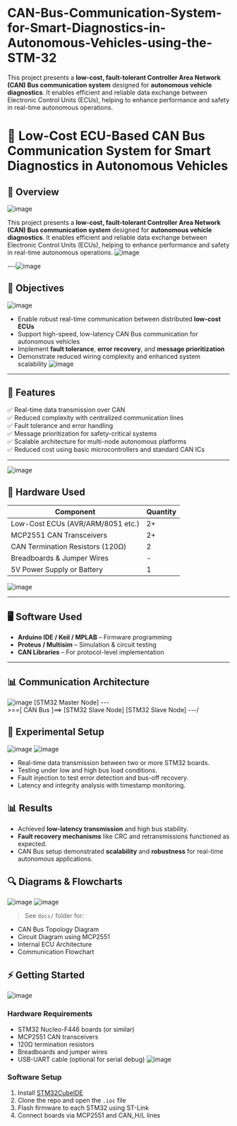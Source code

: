 # CAN-Bus-Communication-System-for-Smart-Diagnostics-in-Autonomous-Vehicles-using-the-STM-32
This project presents a **low-cost, fault-tolerant Controller Area Network (CAN) Bus communication system** designed for **autonomous vehicle diagnostics**. It enables efficient and reliable data exchange between Electronic Control Units (ECUs), helping to enhance performance and safety in real-time autonomous operations.
# 🚗 Low-Cost ECU-Based CAN Bus Communication System for Smart Diagnostics in Autonomous Vehicles

## 📘 Overview  
![image](https://github.com/user-attachments/assets/15c490f4-b829-498e-8b10-70f1e745aa19)

This project presents a **low-cost, fault-tolerant Controller Area Network (CAN) Bus communication system** designed for **autonomous vehicle diagnostics**. It enables efficient and reliable data exchange between Electronic Control Units (ECUs), helping to enhance performance and safety in real-time autonomous operations.
![image](https://github.com/user-attachments/assets/c6516f4a-4e14-4542-acf9-6f07d01d972c)

---![image](https://github.com/user-attachments/assets/799ccf01-ee24-46f4-b289-be13b759cdfb)


## 🎯 Objectives
![image](https://github.com/user-attachments/assets/53af251e-ad9f-42c3-b8ac-b8a054e652af)

- Enable robust real-time communication between distributed **low-cost ECUs**
- Support high-speed, low-latency CAN Bus communication for autonomous vehicles
- Implement **fault tolerance**, **error recovery**, and **message prioritization**
- Demonstrate reduced wiring complexity and enhanced system scalability
![image](https://github.com/user-attachments/assets/0d743da2-09d1-4259-8127-575f972f2aa5)

---

## 🧠 Features

✅ Real-time data transmission over CAN  
✅ Reduced complexity with centralized communication lines  
✅ Fault tolerance and error handling  
✅ Message prioritization for safety-critical systems  
✅ Scalable architecture for multi-node autonomous platforms  
✅ Reduced cost using basic microcontrollers and standard CAN ICs

---
![image](https://github.com/user-attachments/assets/18a5c81d-80a2-4d9a-bf80-26cc9149e227)

## 🧰 Hardware Used

| Component                         | Quantity |
|----------------------------------|----------|
| Low-Cost ECUs (AVR/ARM/8051 etc.)| 2+       |
| MCP2551 CAN Transceivers         | 2+       |
| CAN Termination Resistors (120Ω) | 2        |
| Breadboards & Jumper Wires       | -        |
| 5V Power Supply or Battery       | 1        |
![image](https://github.com/user-attachments/assets/672db6c4-ef88-4684-8d7d-514fabc87da8)

---

## 🖥️ Software Used

- **Arduino IDE / Keil / MPLAB** – Firmware programming
- **Proteus / Multisim** – Simulation & circuit testing
- **CAN Libraries** – For protocol-level implementation

---

## 📊 Communication Architecture
![image](https://github.com/user-attachments/assets/f0cc54c2-d521-41e8-ac52-d0ce92497c24)
            [STM32 Master Node] ---\
                                   >==[ CAN Bus ]==> [STM32 Slave Node]
            [STM32 Slave Node] ---/

## 🧪 Experimental Setup
![image](https://github.com/user-attachments/assets/3e1aab4f-96d5-4c77-9dff-587dcacf5b54)
![image](https://github.com/user-attachments/assets/1067bd3f-a49f-4acf-b905-ee2085e7a906)

- Real-time data transmission between two or more STM32 boards.
- Testing under low and high bus load conditions.
- Fault injection to test error detection and bus-off recovery.
- Latency and integrity analysis with timestamp monitoring.

## 📊 Results

- Achieved **low-latency transmission** and high bus stability.
- **Fault recovery mechanisms** like CRC and retransmissions functioned as expected.
- CAN Bus setup demonstrated **scalability** and **robustness** for real-time autonomous applications.

## 🔍 Diagrams & Flowcharts
![image](https://github.com/user-attachments/assets/78a55116-9ef3-4af3-acd8-d521280bbf63)
![image](https://github.com/user-attachments/assets/1bda9f28-ec59-4155-bfd3-6a208f24316b)

> See `docs/` folder for:
- CAN Bus Topology Diagram
- Circuit Diagram using MCP2551
- Internal ECU Architecture
- Communication Flowchart

## ⚡ Getting Started
![image](https://github.com/user-attachments/assets/38caab6c-f4a3-42b0-ab80-e730d988c21d)

### Hardware Requirements
- STM32 Nucleo-F446 boards (or similar)
- MCP2551 CAN transceivers
- 120Ω termination resistors
- Breadboards and jumper wires
- USB-UART cable (optional for serial debug)
![image](https://github.com/user-attachments/assets/2381cadb-7447-48ed-888d-cf02a58db75a)

### Software Setup
1. Install [STM32CubeIDE](https://www.st.com/en/development-tools/stm32cubeide.html)
2. Clone the repo and open the `.ioc` file
3. Flash firmware to each STM32 using ST-Link
4. Connect boards via MCP2551 and CAN_H/L lines




